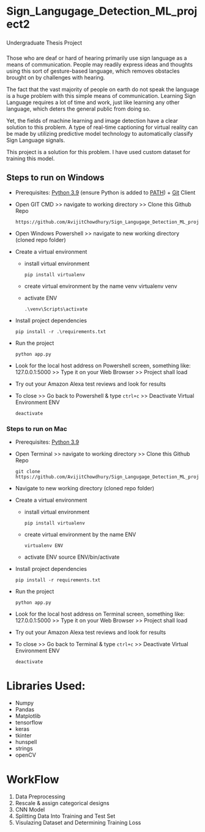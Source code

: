 # Sign_Langugage_Detection_ML_project2
###
Undergraduate Thesis Project 
###
Those who are deaf or hard of hearing primarily use sign language as a means of communication. People may readily express ideas and thoughts using this sort of gesture-based language, which removes obstacles brought on by challenges with hearing.

The fact that the vast majority of people on earth do not speak the language is a huge problem with this simple means of communication. Learning Sign Language requires a lot of time and work, just like learning any other language, which deters the general public from doing so.


Yet, the fields of machine learning and image detection have a clear solution to this problem. A type of real-time captioning for virtual reality can be made by utilizing predictive model technology to automatically classify Sign Language signals.

This project is a solution for this problem. I have used custom dataset for training this model.
###
## Steps to run on Windows

- Prerequisites: [Python 3.9](https://www.python.org/downloads/) (ensure Python is added to [PATH](https://medium.com/co-learning-lounge/how-to-download-install-python-on-windows-2021-44a707994013)) + [Git](https://www.markdownguide.org/basic-syntax/) Client
- Open GIT CMD >> navigate to working directory >> Clone this Github Repo

      https://github.com/AvijitChowdhury/Sign_Langugage_Detection_ML_project2.git

- Open Windows Powershell >> navigate to new working directory (cloned repo folder)
- Create a virtual environment

  - install virtual environment

        pip install virtualenv

  - create virtual environment by the name venv
        virtualenv venv
  - activate ENV

        .\venv\Scripts\activate

- Install project dependencies

      pip install -r .\requirements.txt

- Run the project

      python app.py

- Look for the local host address on Powershell screen, something like: 127.0.0.1:5000 >> Type it on your Web Browser >> Project shall load
- Try out your Amazon Alexa test reviews and look for results
- To close >> Go back to Powershell & type `ctrl+c` >> Deactivate Virtual Environment ENV

      deactivate

### Steps to run on Mac

- Prerequisites: [Python 3.9](https://www.python.org/downloads/)
- Open Terminal >> navigate to working directory >> Clone this Github Repo

      git clone https://github.com/AvijitChowdhury/Sign_Langugage_Detection_ML_project2.git

- Navigate to new working directory (cloned repo folder)
- Create a virtual environment

  - install virtual environment

        pip install virtualenv

  - create virtual environment by the name ENV

        virtualenv ENV

  - activate ENV
        source ENV/bin/activate

- Install project dependencies

      pip install -r requirements.txt

- Run the project

      python app.py

- Look for the local host address on Terminal screen, something like: 127.0.0.1:5000 >> Type it on your Web Browser >> Project shall load
- Try out your Amazon Alexa test reviews and look for results
- To close >> Go back to Terminal & type `ctrl+c` >> Deactivate Virtual Environment ENV

      deactivate

<h1>Libraries Used: </h1>
<ul>
<li>Numpy</li>
<li>Pandas</li>
<li>Matplotlib</li>
<li>tensorflow</li>
<li>keras</li>
<li>tkinter</li>
      <li>hunspell</li>
      <li>strings</li>
      <li>openCV</li>
</ul>
<h1><b>WorkFlow</b></h1>

<ol>
<li>Data Preprocessing</li>
<li>Rescale & assign categorical designs</li>
<li>CNN Model</li>
<li>Splitting Data Into Training and Test Set</li>
<li>Visulazing Dataset and Determining Training Loss</li>
</ol>


